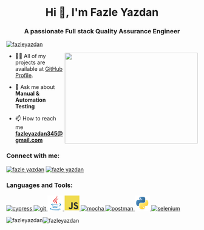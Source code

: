 <h1 align="center">Hi 👋, I'm Fazle Yazdan</h1>
<h3 align="center">A passionate Full stack Quality Assurance Engineer</h3>

<p align="left"> <a href="https://github.com/ryo-ma/github-profile-trophy"><img src="https://github-profile-trophy.vercel.app/?username=fazleyazdan" alt="fazleyazdan" /></a> </p>

<img align="right" height="240" width="350" alt="" src="https://user-images.githubusercontent.com/74038190/212284145-bf2c01a8-c448-4f1a-b911-996024c84606.gif" />

- 👨‍💻 All of my projects are available at [GitHub Profile](https://github.com/fazleyazdan?tab=repositories).

- 💬 Ask me about **Manual & Automation Testing**

- 📫 How to reach me **fazleyazdan345@gmail.com**

<h3 align="left">Connect with me:</h3>
<p align="left">
<a href="https://linkedin.com/in/fazle-yazdan" target="blank"><img align="center" src="https://raw.githubusercontent.com/rahuldkjain/github-profile-readme-generator/master/src/images/icons/Social/linked-in-alt.svg" alt="fazle yazdan" height="30" width="40" /></a>
<a href="https://fb.com/fazleyazdan" target="blank"><img align="center" src="https://raw.githubusercontent.com/rahuldkjain/github-profile-readme-generator/master/src/images/icons/Social/facebook.svg" alt="fazle yazdan" height="30" width="40" /></a>
</p>

<h3 align="left">Languages and Tools:</h3>
<p align="left"> <a href="https://www.cypress.io" target="_blank" rel="noreferrer"> <img src="https://raw.githubusercontent.com/simple-icons/simple-icons/6e46ec1fc23b60c8fd0d2f2ff46db82e16dbd75f/icons/cypress.svg" alt="cypress" width="40" height="40"/> </a> <a href="https://git-scm.com/" target="_blank" rel="noreferrer"> <img src="https://www.vectorlogo.zone/logos/git-scm/git-scm-icon.svg" alt="git" width="40" height="40"/> </a> <a href="https://www.java.com" target="_blank" rel="noreferrer"> <img src="https://raw.githubusercontent.com/devicons/devicon/master/icons/java/java-original.svg" alt="java" width="40" height="40"/> </a> <a href="https://developer.mozilla.org/en-US/docs/Web/JavaScript" target="_blank" rel="noreferrer"> <img src="https://raw.githubusercontent.com/devicons/devicon/master/icons/javascript/javascript-original.svg" alt="javascript" width="40" height="40"/> </a> <a href="https://mochajs.org" target="_blank" rel="noreferrer"> <img src="https://www.vectorlogo.zone/logos/mochajs/mochajs-icon.svg" alt="mocha" width="40" height="40"/> </a> <a href="https://postman.com" target="_blank" rel="noreferrer"> <img src="https://www.vectorlogo.zone/logos/getpostman/getpostman-icon.svg" alt="postman" width="40" height="40"/> </a> <a href="https://www.python.org" target="_blank" rel="noreferrer"> <img src="https://raw.githubusercontent.com/devicons/devicon/master/icons/python/python-original.svg" alt="python" width="40" height="40"/> </a> <a href="https://www.selenium.dev" target="_blank" rel="noreferrer"> <img src="https://raw.githubusercontent.com/detain/svg-logos/780f25886640cef088af994181646db2f6b1a3f8/svg/selenium-logo.svg" alt="selenium" width="40" height="40"/> </a> </p>

<p><img align="left" src="https://github-readme-stats.vercel.app/api/top-langs?username=fazleyazdan&show_icons=true&locale=en&layout=compact" alt="fazleyazdan" /></p>

<p><img align="center" src="https://github-readme-streak-stats.herokuapp.com/?user=fazleyazdan&" alt="fazleyazdan" /></p>
